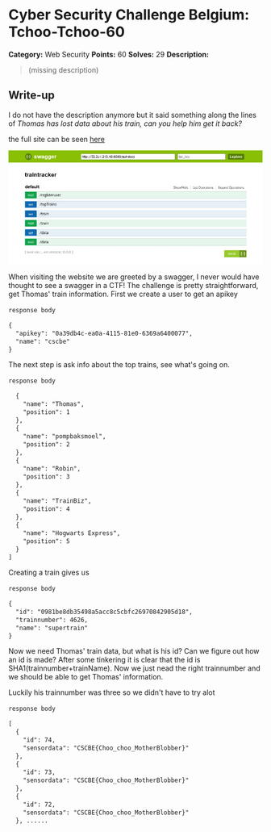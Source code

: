 # Cyber Security Challenge Belgium: Tchoo-Tchoo-60

**Category:** Web Security
**Points:** 60
**Solves:** 29
**Description:**

> (missing description)

## Write-up

I do not have the description anymore but it said something along the lines of *Thomas has lost data about his train, can you help him get it back?*

the full site can be seen [here](https://raw.githubusercontent.com/azertyalex/write-ups/master/CSCBE-2018/tchoo-tchoo-60/full_site.png "https://raw.githubusercontent.com/azertyalex/write-ups/master/CSCBE-2018/tchoo-tchoo/full_site.png")

![index](https://raw.githubusercontent.com/azertyalex/write-ups/master/CSCBE-2018/tchoo-tchoo-60/index.jpg "index")

When visiting the website we are greeted by a swagger, I never would have thought to see a swagger in a CTF!
The challenge is pretty straightforward, get Thomas' train information.
First we create a user to get an apikey

`response body`

```
{
  "apikey": "0a39db4c-ea0a-4115-81e0-6369a6400077",
  "name": "cscbe"
}
```

The next step is ask info about the top trains, see what's going on.

`response body`

```
  {
    "name": "Thomas",
    "position": 1
  },
  {
    "name": "pompbaksmoel",
    "position": 2
  },
  {
    "name": "Robin",
    "position": 3
  },
  {
    "name": "TrainBiz",
    "position": 4
  },
  {
    "name": "Hogwarts Express",
    "position": 5
  }
]
```

Creating a train gives us

`response body`

```
{
  "id": "0981be8db35498a5acc8c5cbfc26970842905d18",
  "trainnumber": 4626,
  "name": "supertrain"
}
```

Now we need Thomas' train data, but what is his id? Can we figure out how an id is made?
After some tinkering it is clear that the id is SHA1(trainnumber+trainName). Now we just nead the right trainnumber and we should be able to get Thomas' information.

Luckily his trainnumber was three so we didn't have to try alot

`response body`

```
[
  {
    "id": 74,
    "sensordata": "CSCBE{Choo_choo_MotherBlobber}"
  },
  {
    "id": 73,
    "sensordata": "CSCBE{Choo_choo_MotherBlobber}"
  },
  {
    "id": 72,
    "sensordata": "CSCBE{Choo_choo_MotherBlobber}"
  }, ......
```